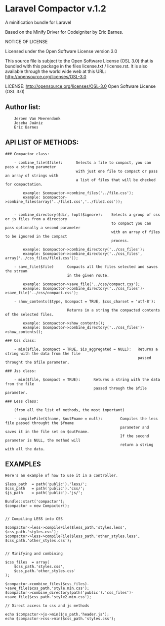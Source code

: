 # Laravel Compactor v.1.2

A minification bundle for Laravel


Based on the Minify Driver for Codeigniter by Eric Barnes.

NOTICE OF LICENSE

Licensed under the Open Software License version 3.0

This source file is subject to the Open Software License (OSL 3.0) that is
bundled with this package in the files license.txt / license.rst.  It is
also available through the world wide web at this URL:
http://opensource.org/licenses/OSL-3.0

LICENSE: http://opensource.org/licenses/OSL-3.0 Open Software License (OSL 3.0)

## Author list: 

		Jeroen Van Meerendonk
		Joseba Juániz
		Eric Barnes

## API LIST OF METHODS:
	
	### Compactor class:
		
		- combine_file($file): 		Selects a file to compact, you can pass a string parameter
									with just one file to compact or pass an array of strings with
									a list of files that will be checked for compactation.
			
			example: $compactor->combine_files('../file.css');
			example: $compactor->combine_files(array('../file1.css','../file2.css'));
	
	
		- combine_directory($dir, (opt)$ignore): 	Selects a group of css or js files from a directory 
													to compact you can pass optionally a second parameter 
													with an array of files to be ignored in the compact 
													process.
			
			example: $compactor->combine_directory('../css_files');
			example: $compactor->combine_directory('../css_files', array('../css_files/file1.css'));
		
		- save_file($file)		Compacts all the files selected and saves the stream
								in the given route.
			
			example: $compactor->save_file('../css/compact.css');
			example: $compactor->combine_directory('../css_files')->save_file('../css/compact.css');
		
		- show_contents($type, $compact = TRUE, $css_charset = 'utf-8'):
								
								Returns in a string the compacted contents of the selected files.
			
			example: $compactor->show_contents();
			example: $compactor->combine_directory('../css_files')->show_contents();
	
	### Css class:
	
		- min($file, $compact = TRUE, $is_aggregated = NULL): 	Returns a string with the data from the file
																passed throught the $file parameter.
	
	### Jss class:
	
		- min($file, $compact = TRUE):		Returns a string with the data from the file
											passed through the $file parameter.
	
	### Less class:
	
		(from all the list of methods, the most important)
		
		- compileFile($fname, $outFname = null):		Compiles the less file passed throught the $fname
														parameter and saves it in the file set on $outFname.
														If the second parameter is NULL, the method will 
														return a string with all the data.
																

## EXAMPLES


	Here's an example of how to use it in a controller.

	$less_path	= path('public').'less/';
	$css_path	= path('public').'css/';
	$js_path	= path('public').'js/';
	
	Bundle::start('compactor');
	$compactor = new Compactor();


	// Compiling LESS into CSS

	$compactor->less->compileFile($less_path.'styles.less', $css_path.'styles.css');
	$compactor->less->compileFile($less_path.'other_styles.less', $css_path.'other_styles.css');


	// Minifying and combining
	
	$css_files	= array(
		$css_path.'styles.css',
		$css_path.'other_styles.css'
	);

	$compactor->combine_files($css_files)->save_file($css_path.'style.min.css');
	$compactor->combine_directory(path('public').'css_files')->save_file($css_path.'style2.min.css');
	
	// Direct access to css and js methods
	
	echo $compactor->js->min($js_path.'header.js');
	echo $compactor->css->min($css_path.'styles.css');
	
	
